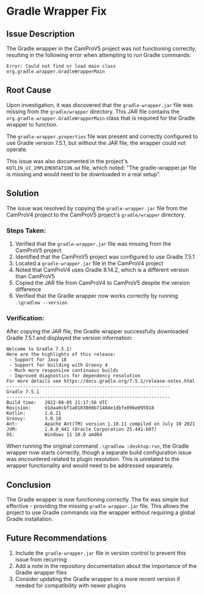 # Gradle Wrapper Fix

## Issue Description

The Gradle wrapper in the CamProV5 project was not functioning correctly, resulting in the following error when attempting to run Gradle commands:

```
Error: Could not find or load main class org.gradle.wrapper.GradleWrapperMain
```

## Root Cause

Upon investigation, it was discovered that the `gradle-wrapper.jar` file was missing from the `gradle/wrapper` directory. This JAR file contains the `org.gradle.wrapper.GradleWrapperMain` class that is required for the Gradle wrapper to function.

The `gradle-wrapper.properties` file was present and correctly configured to use Gradle version 7.5.1, but without the JAR file, the wrapper could not operate.

This issue was also documented in the project's `KOTLIN_UI_IMPLEMENTATION.md` file, which noted: "The gradle-wrapper.jar file is missing and would need to be downloaded in a real setup".

## Solution

The issue was resolved by copying the `gradle-wrapper.jar` file from the CamProV4 project to the CamProV5 project's `gradle/wrapper` directory.

### Steps Taken:

1. Verified that the `gradle-wrapper.jar` file was missing from the CamProV5 project
2. Identified that the CamProV5 project was configured to use Gradle 7.5.1
3. Located a `gradle-wrapper.jar` file in the CamProV4 project
4. Noted that CamProV4 uses Gradle 8.14.2, which is a different version than CamProV5
5. Copied the JAR file from CamProV4 to CamProV5 despite the version difference
6. Verified that the Gradle wrapper now works correctly by running `.\gradlew --version`

### Verification:

After copying the JAR file, the Gradle wrapper successfully downloaded Gradle 7.5.1 and displayed the version information:

```
Welcome to Gradle 7.5.1!
Here are the highlights of this release:
 - Support for Java 18
 - Support for building with Groovy 4
 - Much more responsive continuous builds
 - Improved diagnostics for dependency resolution
For more details see https://docs.gradle.org/7.5.1/release-notes.html
------------------------------------------------------------
Gradle 7.5.1
------------------------------------------------------------
Build time:   2022-08-05 21:17:56 UTC
Revision:     d1daa0cbf1a0103000b71484e1dbfe096e095918
Kotlin:       1.6.21
Groovy:       3.0.10
Ant:          Apache Ant(TM) version 1.10.11 compiled on July 10 2021
JVM:          1.8.0_441 (Oracle Corporation 25.441-b07)
OS:           Windows 11 10.0 amd64
```

When running the original command `.\gradlew :desktop:run`, the Gradle wrapper now starts correctly, though a separate build configuration issue was encountered related to plugin resolution. This is unrelated to the wrapper functionality and would need to be addressed separately.

## Conclusion

The Gradle wrapper is now functioning correctly. The fix was simple but effective - providing the missing `gradle-wrapper.jar` file. This allows the project to use Gradle commands via the wrapper without requiring a global Gradle installation.

## Future Recommendations

1. Include the `gradle-wrapper.jar` file in version control to prevent this issue from recurring
2. Add a note in the repository documentation about the importance of the Gradle wrapper files
3. Consider updating the Gradle wrapper to a more recent version if needed for compatibility with newer plugins